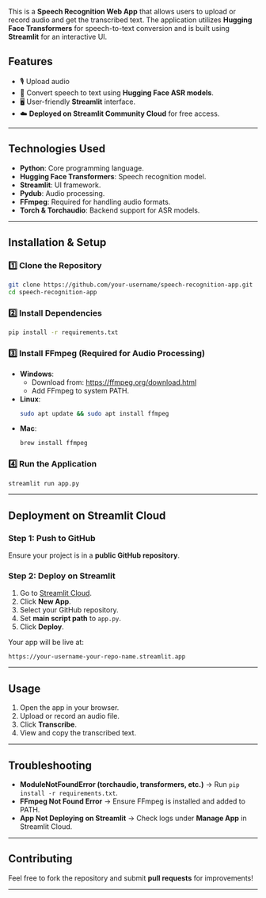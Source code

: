 This is a **Speech Recognition Web App** that allows users to upload or record audio and get the transcribed text. The application utilizes **Hugging Face Transformers** for speech-to-text conversion and is built using **Streamlit** for an interactive UI.

## Features
- 🎙️ Upload audio
- 📜 Convert speech to text using **Hugging Face ASR models**.
- 🖥️ User-friendly **Streamlit** interface.
- ☁️ **Deployed on Streamlit Community Cloud** for free access.

---

## Technologies Used
- **Python**: Core programming language.
- **Hugging Face Transformers**: Speech recognition model.
- **Streamlit**: UI framework.
- **Pydub**: Audio processing.
- **FFmpeg**: Required for handling audio formats.
- **Torch & Torchaudio**: Backend support for ASR models.

---

## Installation & Setup

### 1️⃣ Clone the Repository
```bash
git clone https://github.com/your-username/speech-recognition-app.git
cd speech-recognition-app
```

### 2️⃣ Install Dependencies
```bash
pip install -r requirements.txt
```

### 3️⃣ Install FFmpeg (Required for Audio Processing)
- **Windows**:
  - Download from: https://ffmpeg.org/download.html
  - Add FFmpeg to system PATH.
- **Linux**:
  ```bash
  sudo apt update && sudo apt install ffmpeg
  ```
- **Mac**:
  ```bash
  brew install ffmpeg
  ```

### 4️⃣ Run the Application
```bash
streamlit run app.py
```

---

## Deployment on Streamlit Cloud

### **Step 1: Push to GitHub**
Ensure your project is in a **public GitHub repository**.

### **Step 2: Deploy on Streamlit**
1. Go to [Streamlit Cloud](https://share.streamlit.io/).
2. Click **New App**.
3. Select your GitHub repository.
4. Set **main script path** to `app.py`.
5. Click **Deploy**.

Your app will be live at:
```
https://your-username-your-repo-name.streamlit.app
```

---

## Usage
1. Open the app in your browser.
2. Upload or record an audio file.
3. Click **Transcribe**.
4. View and copy the transcribed text.

---

## Troubleshooting
- **ModuleNotFoundError (torchaudio, transformers, etc.)** → Run `pip install -r requirements.txt`.
- **FFmpeg Not Found Error** → Ensure FFmpeg is installed and added to PATH.
- **App Not Deploying on Streamlit** → Check logs under **Manage App** in Streamlit Cloud.

---

## Contributing
Feel free to fork the repository and submit **pull requests** for improvements!

---


